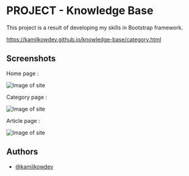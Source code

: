 
# PROJECT - Knowledge Base

This project is a result of developing my skills in Bootstrap framework.

https://kamilkowdev.github.io/knowledge-base/category.html

## Screenshots
Home page :

![Image of site](https://i.ibb.co/qskLTyT/image.png)

Category page :

![Image of site](https://i.ibb.co/MVV1gCr/image.png)

Article page :

![Image of site](https://i.ibb.co/KhVYrz5/image.png)

## Authors

- [@kamilkowdev](https://www.github.com/kamilkowdev)

